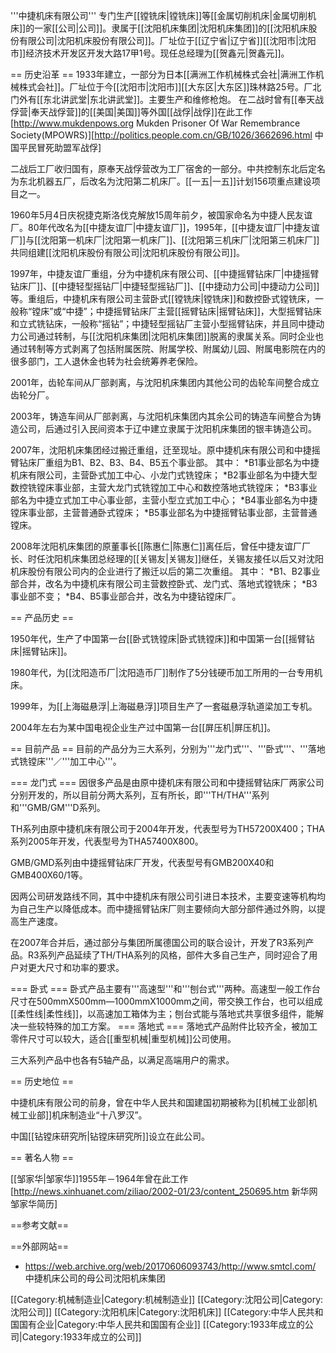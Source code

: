 '''中捷机床有限公司'''
专门生产[[镗铣床|镗铣床]]等[[金属切削机床|金属切削机床]]的一家[[公司|公司]]。隶属于[[沈阳机床集团|沈阳机床集团]]的[[沈阳机床股份有限公司|沈阳机床股份有限公司]]。厂址位于[[辽宁省|辽宁省]][[沈阳市|沈阳市]]经济技术开发区开发大路17甲1号。现任总经理为[[贺鑫元|贺鑫元]]。

== 历史沿革 ==
1933年建立，一部分为日本[[满洲工作机械株式会社|满洲工作机械株式会社]]。厂址位于今[[沈阳市|沈阳市]][[大东区|大东区]]珠林路25号。厂北门外有[[东北讲武堂|东北讲武堂]]。主要生产和维修枪炮。
在二战时曾有[[奉天战俘营|奉天战俘营]]的[[美国|美国]]等外国[[战俘|战俘]]在此工作<ref>[http://www.mukdenpows.org Mukden Prisoner Of War Remembrance Society(MPOWRS)]</ref><ref>[http://politics.people.com.cn/GB/1026/3662696.html 中国平民冒死助盟军战俘]</ref>

二战后工厂收归国有，原奉天战俘营改为工厂宿舍的一部分。中共控制东北后定名为东北机器五厂，后改名为沈阳第二机床厂。[[一五|一五]]计划156项重点建设项目之一。

1960年5月4日庆祝捷克斯洛伐克解放15周年前夕，被国家命名为中捷人民友谊厂。80年代改名为[[中捷友谊厂|中捷友谊厂]]，1995年，[[中捷友谊厂|中捷友谊厂]]与[[沈阳第一机床厂|沈阳第一机床厂]]、[[沈阳第三机床厂|沈阳第三机床厂]]共同组建[[沈阳机床股份有限公司|沈阳机床股份有限公司]]。

1997年，中捷友谊厂重组，分为中捷机床有限公司、[[中捷摇臂钻床厂|中捷摇臂钻床厂]]、[[中捷轻型摇钻厂|中捷轻型摇钻厂]]、[[中捷动力公司|中捷动力公司]]等。重组后，中捷机床有限公司主营卧式[[镗铣床|镗铣床]]和数控卧式镗铣床，一般称“镗床”或“中捷”；中捷摇臂钻床厂主营[[摇臂钻床|摇臂钻床]]，大型摇臂钻床和立式铣钻床，一般称“摇钻”；中捷轻型摇钻厂主营小型摇臂钻床，并且同中捷动力公司通过转制，与[[沈阳机床集团|沈阳机床集团]]脱离的隶属关系。同时企业也通过转制等方式剥离了包括附属医院、附属学校、附属幼儿园、附属电影院在内的很多部门，工人退休金也转为社会统筹养老保险。

2001年，齿轮车间从厂部剥离，与沈阳机床集团内其他公司的齿轮车间整合成立齿轮分厂。

2003年，铸造车间从厂部剥离，与沈阳机床集团内其余公司的铸造车间整合为铸造公司，后通过引入民间资本于辽中建立隶属于沈阳机床集团的银丰铸造公司。

2007年，沈阳机床集团经过搬迁重组，迁至现址。原中捷机床有限公司和中捷摇臂钻床厂重组为B1、B2、B3、B4、B5五个事业部。
其中：
*B1事业部名为中捷机床有限公司，主营卧式加工中心、小龙门式铣镗床；
*B2事业部名为中捷大型数控铣镗床事业部，主营大龙门式铣镗加工中心和数控落地式铣镗床；
*B3事业部名为中捷立式加工中心事业部，主营小型立式加工中心；
*B4事业部名为中捷镗床事业部，主营普通卧式镗床；
*B5事业部名为中捷摇臂钻事业部，主营普通镗床。

2008年沈阳机床集团的原董事长[[陈惠仁|陈惠仁]]离任后，曾任中捷友谊厂厂长、时任沈阳机床集团总经理的[[关锡友|关锡友]]继任，关锡友接任以后又对沈阳机床股份有限公司内的企业进行了搬迁以后的第二次重组。
其中：
*B1、B2事业部合并，改名为中捷机床有限公司主营数控卧式、龙门式、落地式镗铣床；
*B3事业部不变；
*B4、B5事业部合并，改名为中捷钻镗床厂。

== 产品历史 ==

1950年代，生产了中国第一台[[卧式铣镗床|卧式铣镗床]]和中国第一台[[摇臂钻床|摇臂钻床]]。

1980年代，为[[沈阳造币厂|沈阳造币厂]]制作了5分钱硬币加工所用的一台专用机床。

1999年，为[[上海磁悬浮|上海磁悬浮]]项目生产了一套磁悬浮轨道梁加工专机。

2004年左右为某中国电视企业生产过中国第一台[[屏压机|屏压机]]。

== 目前产品 ==
目前的产品分为三大系列，分别为'''龙门式'''、'''卧式'''、'''落地式铣镗床'''／'''加工中心'''。

=== 龙门式 ===
因很多产品是由原中捷机床有限公司和中捷摇臂钻床厂两家公司分别开发的，所以目前分两大系列，互有所长，即'''TH/THA'''系列和'''GMB/GM'''D系列。

TH系列由原中捷机床有限公司于2004年开发，代表型号为TH57200X400；THA系列2005年开发，代表型号为THA57400X800。

GMB/GMD系列由中捷摇臂钻床厂开发，代表型号有GMB200X40和GMB400X60/1等。

因两公司研发路线不同，其中中捷机床有限公司引进日本技术，主要变速等机构均为自己生产以降低成本。而中捷摇臂钻床厂则主要倾向大部分部件通过外购，以提高生产速度。

在2007年合并后，通过部分与集团所属德国公司的联合设计，开发了R3系列产品。R3系列产品延续了TH/THA系列的风格，部件大多自己生产，同时迎合了用户对更大尺寸和功率的要求。

=== 卧式 ===
卧式产品主要有'''高速型'''和'''刨台式'''两种。高速型一般工作台尺寸在500mmX500mm—1000mmX1000mm之间，带交换工作台，也可以组成[[柔性线|柔性线]]，以高速加工箱体为主；刨台式能与落地式共享很多组件，能解决一些较特殊的加工方案。
=== 落地式 ===
落地式产品附件比较齐全，被加工零件尺寸可以较大，适合[[重型机械|重型机械]]公司使用。

三大系列产品中也各有5轴产品，以满足高端用户的需求。

== 历史地位 ==

中捷机床有限公司的前身，曾在中华人民共和国建国初期被称为[[机械工业部|机械工业部]]机床制造业“十八罗汉”。

中国[[钻镗床研究所|钻镗床研究所]]设立在此公司。

== 著名人物 ==

[[邹家华|邹家华]]1955年－1964年曾在此工作<ref>[http://news.xinhuanet.com/ziliao/2002-01/23/content_250695.htm 新华网 邹家华简历]</ref>



==参考文献==
<div class="references-small">
<references />
</div>

==外部网站==
* https://web.archive.org/web/20170606093743/http://www.smtcl.com/ 中捷机床公司的母公司沈阳机床集团

[[Category:机械制造业|Category:机械制造业]]
[[Category:沈阳公司|Category:沈阳公司]]
[[Category:沈阳机床|Category:沈阳机床]]
[[Category:中华人民共和国国有企业|Category:中华人民共和国国有企业]]
[[Category:1933年成立的公司|Category:1933年成立的公司]]